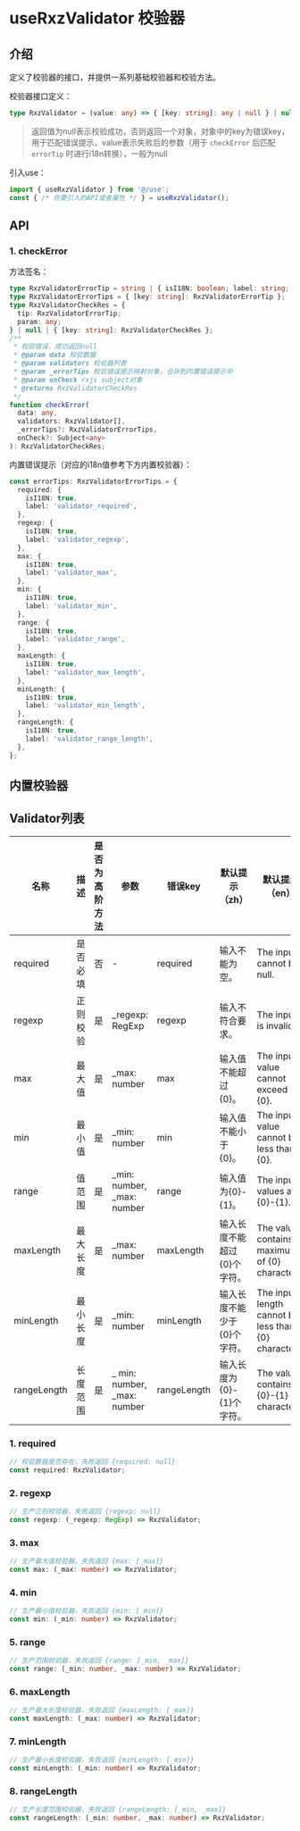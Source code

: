 # useRxzValidator 校验器

## 介绍

定义了校验器的接口，并提供一系列基础校验器和校验方法。

校验器接口定义：

```ts
type RxzValidator = (value: any) => { [key: string]: any | null } | null;
```
> 返回值为null表示校验成功，否则返回一个对象，对象中的key为错误key，用于匹配错误提示，value表示失败后的参数（用于 `checkError` 后匹配 `errorTip` 时进行i18n转换），一般为null

引入use：

```ts
import { useRxzValidator } from '@/use';
const { /* 你要引入的API或者属性 */ } = useRxzValidator();
```

## API

### 1. checkError

  方法签名：

  ```ts
  type RxzValidatorErrorTip = string | { isI18N: boolean; label: string; };
  type RxzValidatorErrorTips = { [key: string]: RxzValidatorErrorTip };
  type RxzValidatorCheckRes = {
    tip: RxzValidatorErrorTip;
    param: any;
  } | null | { [key: string]: RxzValidatorCheckRes };
  /**
   * 校验错误，成功返回null
   * @param data 校验数据
   * @param validators 校验器列表
   * @param _errorTips 校验错误提示映射对象，合并到内置错误提示中
   * @param onCheck rxjs subject对象
   * @returns RxzValidatorCheckRes
   */
  function checkError(
    data: any, 
    validators: RxzValidator[], 
    _errorTips?: RxzValidatorErrorTips, 
    onCheck?: Subject<any>
  ): RxzValidatorCheckRes;
  ```

  内置错误提示（对应的i18n值参考下方内置校验器）：

  ```ts
  const errorTips: RxzValidatorErrorTips = {
    required: {
      isI18N: true,
      label: 'validator_required',
    },
    regexp: {
      isI18N: true,
      label: 'validator_regexp',
    },
    max: {
      isI18N: true,
      label: 'validator_max',
    },
    min: {
      isI18N: true,
      label: 'validator_min',
    },
    range: {
      isI18N: true,
      label: 'validator_range',
    },
    maxLength: {
      isI18N: true,
      label: 'validator_max_length',
    },
    minLength: {
      isI18N: true,
      label: 'validator_min_length',
    },
    rangeLength: {
      isI18N: true,
      label: 'validator_range_length',
    },
  };
  ```

## 内置校验器

## Validator列表

| 名称          | 描述   | 是否为高阶方法 | 参数                       | 错误key       | 默认提示（zh）         | 默认提示（en）                                             |
| ----------- | ---- | ------- | ------------------------ | ----------- | ---------------- | ---------------------------------------------------- |
| required    | 是否必填 | 否       | -                        | required    | 输入不能为空。          | The input cannot be null.                            |
| regexp      | 正则校验 | 是       | _regexp: RegExp           | regexp      | 输入不符合要求。         | The input is invalid.                                |
| max         | 最大值  | 是       | _max: number              | max         | 输入值不能超过{0}。      | The input value cannot exceed {0}.                   |
| min         | 最小值  | 是       | _min: number              | min         | 输入值不能小于{0}。      | The input value cannot be less than {0}.             |
| range       | 值范围  | 是       | _min: number, _max: number | range       | 输入值为{0}-{1}。     | The input values are {0}-{1}.                        |
| maxLength   | 最大长度 | 是       | _max: number              | maxLength   | 输入长度不能超过{0}个字符。  | The value contains a maximum of {0} characters.      |
| minLength   | 最小长度 | 是       | _min: number              | minLength   | 输入长度不能少于{0}个字符。  | The input length cannot be less than {0} characters. |
| rangeLength | 长度范围 | 是       |_ min: number, _max: number | rangeLength | 输入长度为{0}-{1}个字符。 | The value contains {0}-{1} characters.               |

### 1. required

  ```ts
  // 校验数据是否存在，失败返回 {required: null}
  const required: RxzValidator;
  ```
### 2. regexp

  ```ts
  // 生产正则校验器，失败返回 {regexp: null}
  const regexp: (_regexp: RegExp) => RxzValidator;
  ```
### 3. max

  ```ts
  // 生产最大值校验器，失败返回 {max: [_max]}
  const max: (_max: number) => RxzValidator;
  ```

### 4. min

  ```ts
  // 生产最小值校验器，失败返回 {min: [_min]}
  const min: (_min: number) => RxzValidator;
  ```

### 5. range

  ```ts
  // 生产范围校验器，失败返回 {range: [_min, _max]}
  const range: (_min: number, _max: number) => RxzValidator;
  ```

### 6. maxLength

  ```ts
  // 生产最大长度校验器，失败返回 {maxLength: [_max]}
  const maxLength: (_max: number) => RxzValidator;
  ```

### 7. minLength

  ```ts
  // 生产最小长度校验器，失败返回 {minLength: [_min]}
  const minLength: (_min: number) => RxzValidator;
  ```

### 8. rangeLength

  ```ts
  // 生产长度范围校验器，失败返回 {rangeLength: [_min, _max]}
  const rangeLength: (_min: number, _max: number) => RxzValidator;
  ```